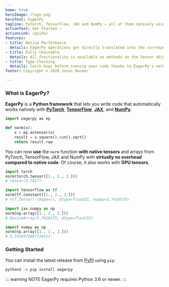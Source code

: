 ```yaml
---
home: true
heroImage: /logo.png
heroText: EagerPy
tagline: PyTorch, TensorFlow, JAX and NumPy — all of them natively using the same code
actionText: Get Started →
actionLink: /guide/
features:
- title: Native Performance
  details: EagerPy operations get directly translated into the corresponding native operations.
- title: Fully Chainable
  details: All functionality is available as methods on the tensor objects and as EagerPy functions.
- title: Type Checking
  details: Catch bugs before running your code thanks to EagerPy's extensive type annotations.
footer: Copyright © 2020 Jonas Rauber

---
```


### What is EagerPy?

**EagerPy** is a **Python framework** that lets you write code that automatically works natively with [**PyTorch**](https://pytorch.org), [**TensorFlow**](https://www.tensorflow.org), [**JAX**](https://github.com/google/jax), and [**NumPy**](https://numpy.org).

```python
import eagerpy as ep

def norm(x):
    x = ep.astensor(x)
    result = x.square().sum().sqrt()
    return result.raw
```

You can now **use** the `norm` function **with native tensors** and arrays from PyTorch, TensorFlow, JAX and NumPy with **virtually no overhead compared to native code**. Of course, it also works with **GPU tensors**.

```python
import torch
norm(torch.tensor([1., 2., 3.]))
# tensor(3.7417)
```

```python
import tensorflow as tf
norm(tf.constant([1., 2., 3.]))
# <tf.Tensor: shape=(), dtype=float32, numpy=3.7416575>
```

```python
import jax.numpy as np
norm(np.array([1., 2., 3.]))
# DeviceArray(3.7416575, dtype=float32)
```

```python
import numpy as np
norm(np.array([1., 2., 3.]))
# 3.7416573867739413
```

### Getting Started

You can install the latest release from [PyPI](https://pypi.org/project/eagerpy/) using `pip`:

```bash
python3 -m pip install eagerpy
```

::: warning NOTE
EagerPy requires Python 3.6 or newer.
:::
